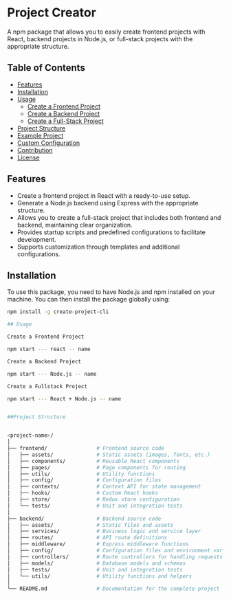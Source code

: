 # Project Creator

A npm package that allows you to easily create frontend projects with React, backend projects in Node.js, or full-stack projects with the appropriate structure.

## Table of Contents

- [Features](#features)
- [Installation](#installation)
- [Usage](#usage)
  - [Create a Frontend Project](#create-a-frontend-project)
  - [Create a Backend Project](#create-a-backend-project)
  - [Create a Full-Stack Project](#create-a-full-stack-project)
- [Project Structure](#project-structure)
- [Example Project](#example-project)
- [Custom Configuration](#custom-configuration)
- [Contribution](#contribution)
- [License](#license)

## Features

- Create a frontend project in React with a ready-to-use setup.
- Generate a Node.js backend using Express with the appropriate structure.
- Allows you to create a full-stack project that includes both frontend and backend, maintaining clear organization.
- Provides startup scripts and predefined configurations to facilitate development.
- Supports customization through templates and additional configurations.

## Installation

To use this package, you need to have Node.js and npm installed on your machine. You can then install the package globally using:

```bash
npm install -g create-project-cli

## Usage

Create a Frontend Project

npm start --- react -- name 

Create a Backend Project

npm start --- Node.js -- name 

Create a Fullstack Project

npm start --- React + Node.js -- name 


##Project Structure


<project-name>/
│
├── frontend/                # Frontend source code
│   ├── assets/              # Static assets (images, fonts, etc.)
│   ├── components/          # Reusable React components
│   ├── pages/               # Page components for routing
│   ├── utils/               # Utility functions
│   ├── config/              # Configuration files
│   ├── contexts/            # Context API for state management
│   ├── hooks/               # Custom React hooks
│   ├── store/               # Redux store configuration
│   └── tests/               # Unit and integration tests
│
├── backend/                 # Backend source code
│   ├── assets/              # Static files and assets
│   ├── services/            # Business logic and service layer
│   ├── routes/              # API route definitions
│   ├── middleware/          # Express middleware functions
│   ├── config/              # Configuration files and environment variables
│   ├── controllers/         # Route controllers for handling requests
│   ├── models/              # Database models and schemas
│   ├── tests/               # Unit and integration tests
│   └── utils/               # Utility functions and helpers
│
└── README.md                # Documentation for the complete project



